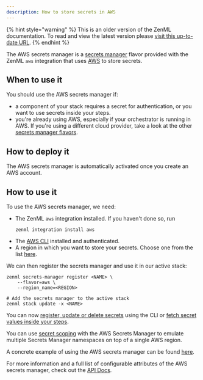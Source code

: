 ```yaml
---
description: How to store secrets in AWS
---
```


{% hint style="warning" %}
This is an older version of the ZenML documentation. To read and view the latest version please [visit this up-to-date URL](https://docs.zenml.io).
{% endhint %}


The AWS secrets manager is a [secrets manager](./secrets-managers.md) flavor 
provided with the ZenML `aws` integration that uses [AWS](https://aws.amazon.com/secrets-manager/)
to store secrets.

## When to use it

You should use the AWS secrets manager if:
* a component of your stack requires a secret for authentication, or you want 
to use secrets inside your steps.
* you're already using AWS, especially if your orchestrator is running in AWS.
If you're using a different cloud provider, take a look at the other 
[secrets manager flavors](./secrets-managers.md#secrets-manager-flavors).

## How to deploy it

The AWS secrets manager is automatically activated once you create an AWS 
account.

## How to use it

To use the AWS secrets manager, we need:
* The ZenML `aws` integration installed. If you haven't done so, run 
    ```shell
    zenml integration install aws
    ```
* The [AWS CLI](https://docs.aws.amazon.com/cli/latest/userguide/getting-started-install.html) 
installed and authenticated.
* A region in which you want to store your secrets. Choose one from the 
list [here](https://docs.aws.amazon.com/general/latest/gr/rande.html#regional-endpoints).

We can then register the secrets manager and use it in our active stack:
```shell
zenml secrets-manager register <NAME> \
    --flavor=aws \
    --region_name=<REGION>

# Add the secrets manager to the active stack
zenml stack update -x <NAME>
```

You can now [register, update or delete secrets](./secrets-managers.md#in-the-cli)
using the CLI or [fetch secret values inside your steps](./secrets-managers.md#in-a-zenml-step).

You can use [secret scoping](./secrets-managers.md#secret-scopes) with the AWS
Secrets Manager to emulate multiple Secrets Manager namespaces on top of a
single AWS region. 

A concrete example of using the AWS secrets manager can be found 
[here](https://github.com/zenml-io/zenml/tree/main/examples/cloud_secrets_manager).

For more information and a full list of configurable attributes of the AWS 
secrets manager, check out the [API Docs](https://apidocs.zenml.io/latest/api_docs/integrations/#zenml.integrations.aws.secrets_managers.aws_secrets_manager.AWSSecretsManager).
